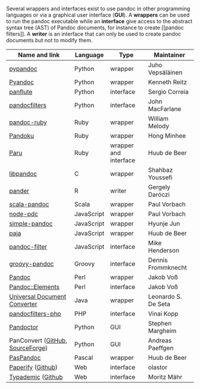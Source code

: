 Several wrappers and interfaces exist to use pandoc in other programming languages or via a graphical user interface (**GUI**). A **wrappers** can be used to run the pandoc executable while an **interface** give access to the abstract syntax tree (AST) of Pandoc documents, for instance to create [[pandoc filters]]. A **writer** is an interface that can only be used to create pandoc documents but not to modify them.

| Name and link | Language | Type | Maintainer
| ------------- | ------------- | --- | ----- |
| [pypandoc](https://github.com/bebraw/pypandoc) | Python | wrapper | Juho Vepsäläinen |
| [Pyandoc](https://github.com/kennethreitz/pyandoc) | Python | wrapper | Kenneth Reitz |
| [panflute](https://github.com/sergiocorreia/panflute) | Python | interface | Sergio Correia |
| [pandocfilters](https://github.com/jgm/pandocfilters) | Python | interface | John MacFarlane |
| [pandoc-ruby](https://github.com/alphabetum/pandoc-ruby) | Ruby | wrapper | William Melody |
| [Pandoku](https://github.com/lunant/pandoku) | Ruby | wrapper | Hong Minhee |
| [Paru](https://heerdebeer.org/Software/markdown/paru/) | Ruby | wrapper and interface | Huub de Beer |
| [libpandoc](http://github.com/ShabbyX/libpandoc/tree/master) | C | wrapper |  Shahbaz Youssefi |
| [pander](https://github.com/Rapporter/pander) | R | writer | Gergely Daróczi |
| [scala-pandoc](https://github.com/pvorb/scala-pandoc) | Scala | wrapper | Paul Vorbach |
| [node-pdc](https://github.com/pvorb/node-pdc) | JavaScript | wrapper | Paul Vorbach |
| [simple-pandoc](https://www.npmjs.com/package/simple-pandoc) | JavaScript | wrapper | Hyunje Jun |
| [paja](https://www.npmjs.com/package/paja) | JavaScript | wrapper | Huub de Beer |
| [pandoc-filter](https://www.npmjs.com/package/pandoc-filter) | JavaScript | interface | Mike Henderson |
| [groovy-pandoc](https://github.com/dfrommi/groovy-pandoc) | Groovy | interface | Dennis Frommknecht |
| [Pandoc](https://metacpan.org/pod/Pandoc) | Perl | wrapper | Jakob Voß |
| [Pandoc::Elements](https://metacpan.org/pod/Pandoc::Elements) | Perl | interface | Jakob Voß |
| [Universal Document Converter](https://bitbucket.org/leito/universal-document-converter) | Java | wrapper | Leonardo S. De Seta |
| [pandocfilters-php](https://github.com/vinai/pandocfilters-php) | PHP | interface | Vinai Kopp |
| [Pandoctor](https://github.com/smargh/alfred_pandoctor) |  Python | GUI | Stephen Margheim |
| PanConvert ([GitHub](https://github.com/apaeffgen/PanConvert), [SourceForge](http://panconvert.sourceforge.net)) | Python  | GUI | Andreas Paeffgen |
| [PasPandoc](https://github.com/htdebeer/PasPandoc) | Pascal | wrapper | Huub de Beer |
| [Paperify](https://www.paperify.org) ([Github](https://github.com/olastor/paperify)) | Web | interface | olastor |
| [Typademic](https://typademic.ch) ([Github](https://github.com/maehr/typademic) | Web | interface | Moritz Mähr |


